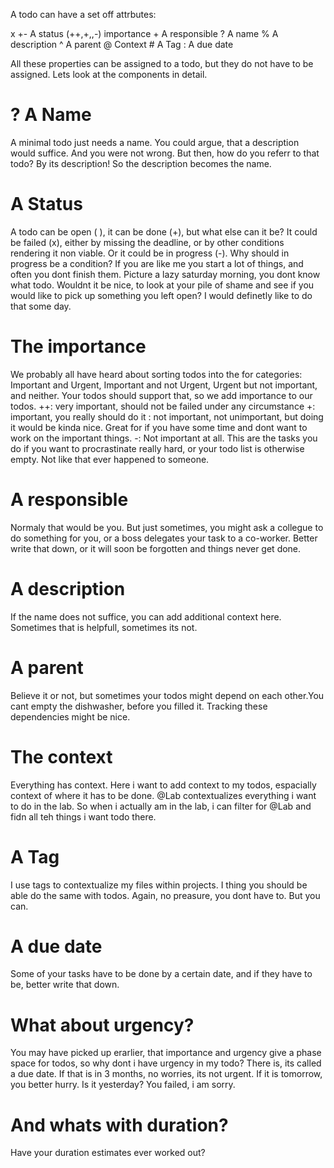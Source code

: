 A todo can have a set off attrbutes:

x +- A status
(++,+,,-) importance
\+ A responsible
? A name
% A description
^ A parent
@ Context
\# A Tag
: A due date

All these properties can be assigned to a todo, but they do not have to be assigned. 
Lets look at the components in detail.

# ? A Name
A minimal todo just needs a name.
You could argue, that a description would suffice. And you were not wrong. But then, how do you referr to that todo? By its description! So the description becomes the name.

# A Status

A todo can be open ( ), it can be done (+), but what else can it be?
It could be failed (x), either by missing the deadline, or by other conditions rendering it non viable.
Or it could be in progress (-). Why should in progress be a condition? If you are like me you start a lot of things, and often you dont finish them. Picture a lazy saturday morning, you dont know what todo. Wouldnt it be nice, to look at your pile of shame and see if you would like to pick up something you left open? I would definetly like to do that some day.

# The importance
We probably all have heard about sorting todos into the for categories:
Important and Urgent, Important and not Urgent, Urgent but not important, and neither.
Your todos should support that, so we add importance to our todos. 
++: very important, should not be failed under any circumstance
+: important, you really should do it
 : not important, not unimportant, but doing it would be kinda nice. Great for if you have some time and dont want to work on the important things.
-: Not important at all. This are the tasks you do if you want to procrastinate really hard, or your todo list is otherwise empty. Not like that ever happened to someone.

# A responsible
Normaly that would be you. But just sometimes, you might ask a collegue to do something for you, or a boss delegates your task to a co-worker. Better write that down, or it will soon be forgotten and things never get done.

# A description
If the name does not suffice, you can add additional context here. Sometimes that is helpfull, sometimes its not.

# A parent
Believe it or not, but sometimes your todos might depend on each other.You cant empty the dishwasher, before you filled it.
Tracking these dependencies might be nice.

# The context
Everything has context. Here i want to add context to my todos, espacially context of where it has to be done. 
@Lab contextualizes everything i want to do in the lab. So when i actually am in the lab, i can filter for @Lab and fidn all teh things i want todo there.

# A Tag
I use tags to contextualize my files within projects. I thing you should be able do the same with todos. Again, no preasure, you dont have to. But you can.

# A due date
Some of your tasks have to be done by a certain date, and if they have to be, better write that down.

# What about urgency?
You may have picked up erarlier, that importance and urgency give a phase space for todos, so why dont i have urgency in my todo? There is, its called a due date. If that is in 3 months, no worries, its not urgent. If it is tomorrow, you better hurry. Is it yesterday? You failed, i am sorry.

# And whats with duration?
Have your duration estimates ever worked out? 
